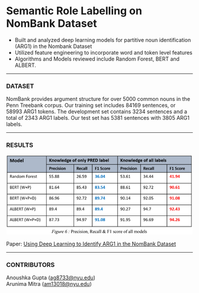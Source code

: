 # Semantic Role Labelling on NomBank Dataset
 
* Built and analyzed deep learning models for partitive noun identification (ARG1) in the Nombank Dataset
* Utilized feature engineering to incorporate word and token level features
* Algorithms and Models reviewed include Random Forest, BERT and ALBERT.

---
### DATASET

NomBank provides argument structure for over 5000 common nouns in the Penn Treebank corpus.
Our training set includes 84169 sentences, or
58993 ARG1 tokens. The development set
contains 3234 sentences and a total of 2343
ARG1 labels. Our test set has 5381 sentences
with 3805 ARG1 labels.

---

### RESULTS
![Results](Results.png)

Paper: <a href="https://drive.google.com/file/d/1oSSYjcFjBh8p4mo_gUisLHmg32Sm934s/view?usp=drive_link" target="_blank">Using Deep Learning to Identify ARG1 in the NomBank Dataset </a>

---
### CONTRIBUTORS
Anoushka Gupta (ag8733@nyu.edu) <br>
Arunima Mitra  (am13018@nyu.edu)